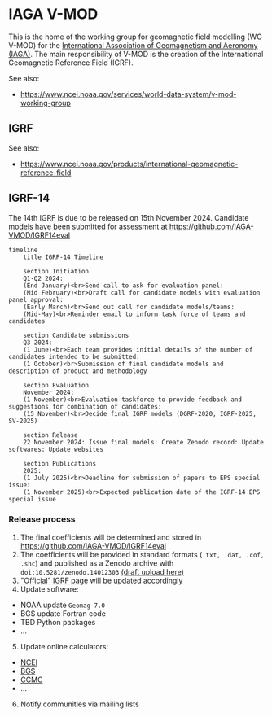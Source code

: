 # IAGA V-MOD

This is the home of the working group for geomagnetic field modelling (WG V-MOD) for the [International Association of Geomagnetism and Aeronomy (IAGA)](https://iaga-aiga.org/about/). The main responsibility of V-MOD is the creation of the International Geomagnetic Reference Field (IGRF).

See also:
- https://www.ncei.noaa.gov/services/world-data-system/v-mod-working-group

## IGRF

See also:
- https://www.ncei.noaa.gov/products/international-geomagnetic-reference-field

## IGRF-14

The 14th IGRF is due to be released on 15th November 2024. Candidate models have been submitted for assessment at https://github.com/IAGA-VMOD/IGRF14eval

```mermaid
timeline
    title IGRF-14 Timeline

    section Initiation
    Q1-Q2 2024:
    (End January)<br>Send call to ask for evaluation panel:
    (Mid February)<br>Draft call for candidate models with evaluation panel approval:
    (Early March)<br>Send out call for candidate models/teams:
    (Mid-May)<br>Reminder email to inform task force of teams and candidates

    section Candidate submissions
    Q3 2024:
    (1 June)<br>Each team provides initial details of the number of candidates intended to be submitted:
    (1 October)<br>Submission of final candidate models and description of product and methodology

    section Evaluation
    November 2024:
    (1 November)<br>Evaluation taskforce to provide feedback and suggestions for combination of candidates:
    (15 November)<br>Decide final IGRF models (DGRF-2020, IGRF-2025, SV-2025)

    section Release
    22 November 2024: Issue final models: Create Zenodo record: Update softwares: Update websites

    section Publications
    2025:
    (1 July 2025)<br>Deadline for submission of papers to EPS special issue:
    (1 November 2025)<br>Expected publication date of the IGRF-14 EPS special issue
```

### Release process

1. The final coefficients will be determined and stored in https://github.com/IAGA-VMOD/IGRF14eval
2. The coefficients will be provided in standard formats (`.txt, .dat, .cof, .shc`) and published as a Zenodo archive with `doi:10.5281/zenodo.14012303` [(draft upload here)](https://zenodo.org/uploads/14012303)
3. ["Official" IGRF page](https://www.ncei.noaa.gov/products/international-geomagnetic-reference-field) will be updated accordingly
4. Update software:
  - NOAA update `Geomag 7.0`
  - BGS update Fortran code
  - TBD Python packages
  - ...
5. Update online calculators:
  - [NCEI](https://www.ngdc.noaa.gov/geomag/calculators/magcalc.shtml?useFullSite=true)
  - [BGS](https://geomag.bgs.ac.uk/data_service/models_compass/igrf_calc.html)
  - [CCMC](https://ccmc.gsfc.nasa.gov/models/IGRF~13/)
  - ...
6. Notify communities via mailing lists
